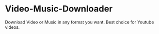 # Video-Music-Downloader
Download Video or Music in any format you want. Best choice for Youtube videos.
